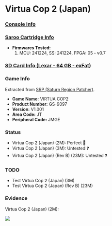# Virtua Cop 2 (Japan)

### [Console Info](../../../../../Info/Consoles/VA13/README.md)

### [Saroo Cartridge Info](../../../../../Info/Cartridges/GuangzhouSanStarOnlineShop/1.6/README.md)

- <b>Firmwares Tested:</b>
  1. MCU: 241224, SS: 241224, FPGA: 05 - v0.7

### [SD Card Info (Lexar - 64 GB - exFat)](../../../../../Info/SdCards/Lexar/64GB/exfat/README.md)

### Game Info

Extracted from [SRP (Saturn Region Patcher)](https://segaxtreme.net/resources/saturn-region-patcher.81/download).

- <b>Game Name:</b> VIRTUA COP2
- <b>Product Number:</b> GS-9097
- <b>Version:</b> V1.001
- <b>Area Code:</b> JT
- <b>Peripheral Code:</b> JMGE

### Status

- Virtua Cop 2 (Japan) (2M): Perfect :100:
- Virtua Cop 2 (Japan) (3M): Untested :question:
- Virtua Cop 2 (Japan) (Rev B) (23M): Untested :question:

### TODO

- Test Virtua Cop 2 (Japan) (3M)
- Test Virtua Cop 2 (Japan) (Rev B) (23M)

### Evidence

Virtua Cop 2 (Japan) (2M):

[![](https://img.youtube.com/vi/kKgh0DTSRUE/0.jpg)](https://www.youtube.com/watch?v=kKgh0DTSRUE)
